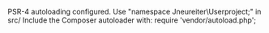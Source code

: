 PSR-4 autoloading configured. Use "namespace Jneureiter\Userproject;" in src/
Include the Composer autoloader with: require 'vendor/autoload.php';
